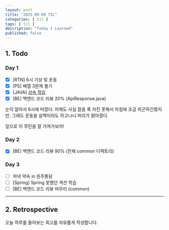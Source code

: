 ```yaml
---
layout: post
title: "2025-09-09 TIL"
categories: [ til ]
tags: [ til ]
description: "Today I Learned"
published: false
---
```


## 1. Todo

### Day 1

- [x] [RTN] 6시 기상 및 운동
- [x] [PS] 배열 3문제 풀기
- [x] [JAVA] [상속 학습](https://github.com/g1ennk/java-basic/commit/595eb56990c5108be159ea73bbc8b3cafada732a)
- [x] [BE] 백엔드 코드 리뷰 20% (ApiResponse.java)

눈이 알아서 6시에 떠졌다. 어제도 사실 잠을 푹 자진 못해서 아침에 조금 피곤하긴했지만, 그래도 운동을 살짝이라도 하고나니 머리가 맑아졌다.

앞으로 이 루틴을 잘 가져가보자!

### Day 2

- [x] [BE] 백엔드 코드 리뷰 90% (전체 common 디렉토리)

### Day 3

- [ ] 저녁 약속 in 원주통닭
- [ ] [Spring] Spring 못했던 섹션 학습
- [ ] [BE] 백엔드 코드 리뷰 마무리 (common)

---

## 2. Retrospective

오늘 하루를 돌아보는 회고를 자유롭게 작성합니다.
